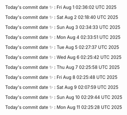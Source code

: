 Today's commit date ✨ : Fri Aug 1 02:36:02 UTC 2025 

Today's commit date ✨ : Sat Aug 2 02:18:40 UTC 2025 

Today's commit date ✨ : Sun Aug 3 02:34:33 UTC 2025 

Today's commit date ✨ : Mon Aug 4 02:33:51 UTC 2025 

Today's commit date ✨ : Tue Aug 5 02:27:37 UTC 2025 

Today's commit date ✨ : Wed Aug 6 02:25:42 UTC 2025 

Today's commit date ✨ : Thu Aug 7 02:25:58 UTC 2025 

Today's commit date ✨ : Fri Aug 8 02:25:48 UTC 2025 

Today's commit date ✨ : Sat Aug 9 02:07:59 UTC 2025 

Today's commit date ✨ : Sun Aug 10 02:29:44 UTC 2025 

Today's commit date ✨ : Mon Aug 11 02:25:28 UTC 2025 

